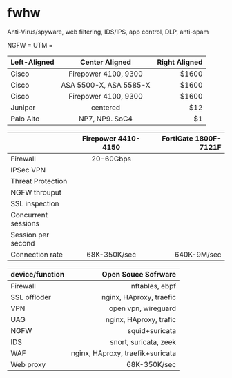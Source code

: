 # fwhw

Anti-Virus/spyware, web filtering, IDS/IPS, app control, DLP, anti-spam

NGFW = UTM = 

| Left-Aligned  | Center Aligned  | Right Aligned |
| :------------ |:---------------:| -----:|
| Cisco|Firepower 4100, 9300 | $1600 |
| Cisco|ASA 5500-X, ASA 5585-X | $1600 |
| Cisco|Firepower 4100, 9300 | $1600 |
| Juniper      | centered        |   $12 |
| Palo Alto |NP7, NP9. SoC4        |    $1 |

|                       |Firepower 4410-4150    |FortiGate 1800F-7121F|
|:----------------------|:---------------------:|--------------------:|
|Firewall               |20-60Gbps              |                     |
|IPSec VPN              |                       |                     |
|Threat Protection      |                       |                     |
|NGFW throuput          |                       |                     |
|SSL inspection         |                       |                     |
|Concurrent sessions    |                       |                     |
|Session per second     |                       |                     |
|Connection rate        |68K-350K/sec           |640K-9M/sec          |


|device/function    |Open Souce Sofrware              |
|:------------------|--------------------------------:|
|Firewall           |nftables, ebpf                   |
|SSL offloder       |nginx, HAproxy, traefic          |
|VPN                |open vpn, wireguard              |
|UAG                |nginx, HAproxy, trafic           |
|NGFW               |squid+suricata                   |
|IDS                |snort, suricata, zeek            |
|WAF                |nginx, HAproxy, traefik+suricata |
|Web proxy          |68K-350K/sec                     |